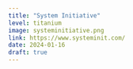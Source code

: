 ```yaml
---
title: "System Initiative"
level: titanium
image: systeminitiative.png
link: https://www.systeminit.com/
date: 2024-01-16
draft: true
---
```



